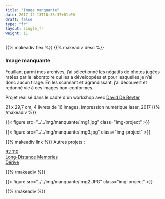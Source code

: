 ```yaml
---
title: "Image manquante"
date: 2017-12-13T18:35:37+01:00
draft: false
type: "fr"
layout: single_fr
weight: 11
---
```


{{% makeadiv flex %}}
{{% makeadiv desc %}}
### Image manquante

Fouillant parmi mes archives, j’ai sélectionné les négatifs de photos jugées ratées par le laboratoire qui les a développées et pour lesquelles je n’ai donc aucun tirage. En les scannant et agrandissant, j’ai découvert et redonné vie à ces images non-conformes.

Projet réalisé dans le cadre d'un workshop avec [David De Beyter](http://www.daviddebeyter.com/)

21 x 29,7 cm, 4 livrets de 16 images, impression numérique laser, 2017
{{% /makeadiv %}}

{{< figure src="../../img/manquante/img1.jpg" class="img-project" >}}

{{< figure src="../../img/manquante/img3.jpg" class="img-project" >}}

{{% makeadiv link %}}
Autres projets :

[92 110](http://www.carolinesorin.com/projects_fr/92110)  
[Long-Distance Memories](http://www.carolinesorin.com/projects_fr/longdistance)  
[Dérive](http://www.carolinesorin.com/projects_fr/derive)  

{{% /makeadiv %}}

{{< figure src="../../img/manquante/img2.JPG" class="img-project" >}}

{{% /makeadiv %}}